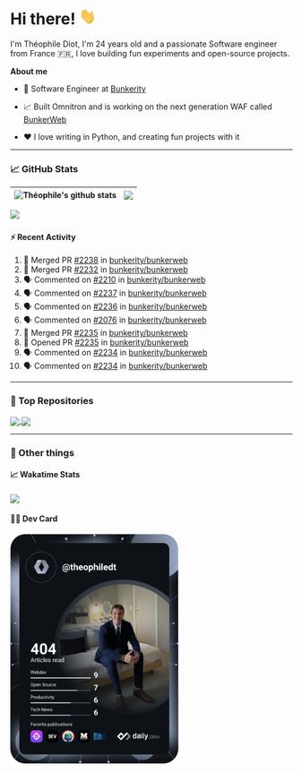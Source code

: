 # Hi there! <img src="./wave.gif" width="30px" height="30px" />

I'm Théophile Diot, I'm 24 years old and a passionate Software engineer from France 🇫🇷, I love building fun experiments and open-source projects.

**About me**

- 💼 Software Engineer at [Bunkerity](https://www.bunkerity.com/)

- 📈 Built Omnitron and is working on the next generation WAF called [BunkerWeb](https://www.bunkerweb.io)

- ❤️ I love writing in Python, and creating fun projects with it

---

### 📈 GitHub Stats

| <img align="center" src="https://github-readme-stats.vercel.app/api?username=TheophileDiot&show_icons=true&include_all_commits=true&theme=algolia&hide_border=true&rank_icon=github" alt="Théophile's github stats" /> | <img align="center" src="https://github-readme-stats.vercel.app/api/top-langs/?username=TheophileDiot&layout=compact&theme=algolia&hide_border=true" /> |
| ---------------------------------------------------------------------------------------------------------------------------------------------------------------------------------------------------------------------- | ------------------------------------------------------------------------------------------------------------------------------------------------------- |

![](https://github-readme-activity-graph.vercel.app/graph?username=TheophileDiot&theme=tokyo-night)

#### :zap: Recent Activity

<!--START_SECTION:activity-->
1. 🎉 Merged PR [#2238](https://github.com/bunkerity/bunkerweb/pull/2238) in [bunkerity/bunkerweb](https://github.com/bunkerity/bunkerweb)
2. 🎉 Merged PR [#2232](https://github.com/bunkerity/bunkerweb/pull/2232) in [bunkerity/bunkerweb](https://github.com/bunkerity/bunkerweb)
3. 🗣 Commented on [#2210](https://github.com/bunkerity/bunkerweb/pull/2210#issuecomment-2850360152) in [bunkerity/bunkerweb](https://github.com/bunkerity/bunkerweb)
4. 🗣 Commented on [#2237](https://github.com/bunkerity/bunkerweb/issues/2237#issuecomment-2850356833) in [bunkerity/bunkerweb](https://github.com/bunkerity/bunkerweb)
5. 🗣 Commented on [#2236](https://github.com/bunkerity/bunkerweb/issues/2236#issuecomment-2850353263) in [bunkerity/bunkerweb](https://github.com/bunkerity/bunkerweb)
6. 🗣 Commented on [#2076](https://github.com/bunkerity/bunkerweb/issues/2076#issuecomment-2850029259) in [bunkerity/bunkerweb](https://github.com/bunkerity/bunkerweb)
7. 🎉 Merged PR [#2235](https://github.com/bunkerity/bunkerweb/pull/2235) in [bunkerity/bunkerweb](https://github.com/bunkerity/bunkerweb)
8. 💪 Opened PR [#2235](https://github.com/bunkerity/bunkerweb/pull/2235) in [bunkerity/bunkerweb](https://github.com/bunkerity/bunkerweb)
9. 🗣 Commented on [#2234](https://github.com/bunkerity/bunkerweb/issues/2234#issuecomment-2848626678) in [bunkerity/bunkerweb](https://github.com/bunkerity/bunkerweb)
10. 🗣 Commented on [#2234](https://github.com/bunkerity/bunkerweb/issues/2234#issuecomment-2848620851) in [bunkerity/bunkerweb](https://github.com/bunkerity/bunkerweb)
<!--END_SECTION:activity-->

---

### 🔧 Top Repositories

<a href="https://github.com/bunkerity/bunkerweb">
  <img align="center" src="https://github-readme-stats.vercel.app/api/pin/?username=Bunkerity&repo=bunkerweb&theme=algolia" />
</a>
<a href="https://github.com/TheophileDiot/Omnitron">
  <img align="center" src="https://github-readme-stats.vercel.app/api/pin/?username=TheophileDiot&repo=Omnitron&theme=algolia" />
</a>

---

### 🎉 Other things

#### 📈 Wakatime Stats

<a href="https://wakatime.com/@theophile_bunkerity">
  <img align="center" src="https://github-readme-stats.vercel.app/api/wakatime?username=3aa5ce41-c253-43d9-8441-a721e446a45f&layout=compact&theme=algolia" />
</a>

#### 👨‍💻 Dev Card

<a href="https://app.daily.dev/TheophileDt">
  <img src="./devcard.svg" width="300" alt="Théophile Diot's Dev Card"/>
</a>
